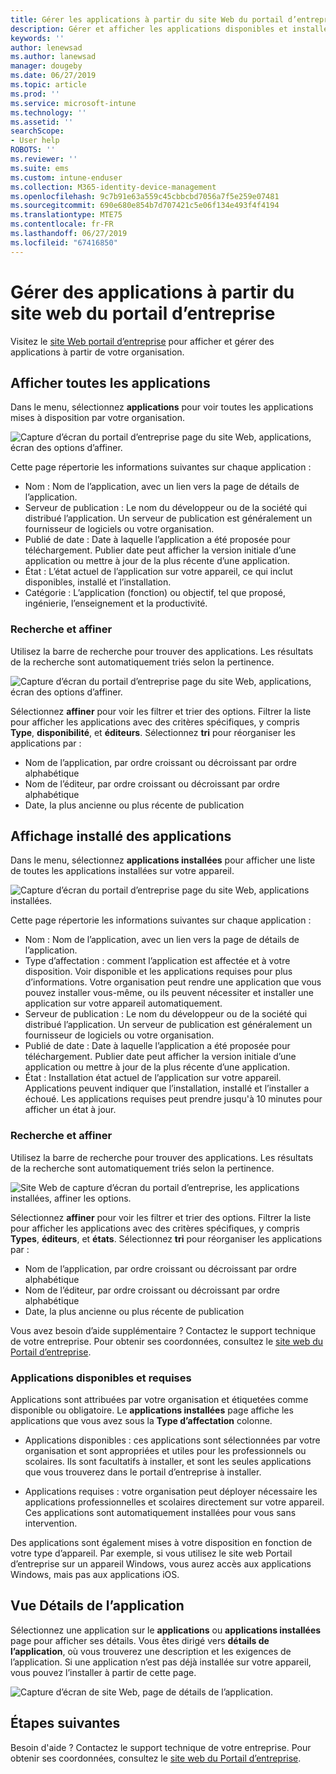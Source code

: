 ```yaml
---
title: Gérer les applications à partir du site Web du portail d’entreprise Intune
description: Gérer et afficher les applications disponibles et installées
keywords: ''
author: lenewsad
ms.author: lanewsad
manager: dougeby
ms.date: 06/27/2019
ms.topic: article
ms.prod: ''
ms.service: microsoft-intune
ms.technology: ''
ms.assetid: ''
searchScope:
- User help
ROBOTS: ''
ms.reviewer: ''
ms.suite: ems
ms.custom: intune-enduser
ms.collection: M365-identity-device-management
ms.openlocfilehash: 9c7b91e63a559c45cbbcbd7056a7f5e259e07481
ms.sourcegitcommit: 690e680e854b7d707421c5e06f134e493f4f4194
ms.translationtype: MTE75
ms.contentlocale: fr-FR
ms.lasthandoff: 06/27/2019
ms.locfileid: "67416850"
---
```

# <a name="manage-apps-from-the-company-portal-website"></a>Gérer des applications à partir du site web du portail d’entreprise 
Visitez le [site Web portail d’entreprise](https://portal.manage.microsoft.com) pour afficher et gérer des applications à partir de votre organisation. 

## <a name="view-all-apps"></a>Afficher toutes les applications  
Dans le menu, sélectionnez **applications** pour voir toutes les applications mises à disposition par votre organisation. 

   ![Capture d’écran du portail d’entreprise page du site Web, applications, écran des options d’affiner.](./media/intune-view-apps-1907.png)  

Cette page répertorie les informations suivantes sur chaque application :  

* Nom : Nom de l’application, avec un lien vers la page de détails de l’application.
* Serveur de publication : Le nom du développeur ou de la société qui distribué l’application. Un serveur de publication est généralement un fournisseur de logiciels ou votre organisation.  
* Publié de date : Date à laquelle l’application a été proposée pour téléchargement. Publier date peut afficher la version initiale d’une application ou mettre à jour de la plus récente d’une application.
* État : L’état actuel de l’application sur votre appareil, ce qui inclut disponibles, installé et l’installation. 
* Catégorie : L’application (fonction) ou objectif, tel que proposé, ingénierie, l’enseignement et la productivité.  

### <a name="search-and-refine"></a>Recherche et affiner   

Utilisez la barre de recherche pour trouver des applications. Les résultats de la recherche sont automatiquement triés selon la pertinence.  

   ![Capture d’écran du portail d’entreprise page du site Web, applications, écran des options d’affiner.](./media/intune-refine-all-apps-1907.png)  

Sélectionnez **affiner** pour voir les filtrer et trier des options. Filtrer la liste pour afficher les applications avec des critères spécifiques, y compris **Type**, **disponibilité**, et **éditeurs**. Sélectionnez **tri** pour réorganiser les applications par :

* Nom de l’application, par ordre croissant ou décroissant par ordre alphabétique 
* Nom de l’éditeur, par ordre croissant ou décroissant par ordre alphabétique 
* Date, la plus ancienne ou plus récente de publication  

## <a name="view-installed-apps"></a>Affichage installé des applications  
Dans le menu, sélectionnez **applications installées** pour afficher une liste de toutes les applications installées sur votre appareil.  

   ![Capture d’écran du portail d’entreprise page du site Web, applications installées.](./media/intune-installed-apps-1907.png)  


Cette page répertorie les informations suivantes sur chaque application :  

* Nom : Nom de l’application, avec un lien vers la page de détails de l’application.
* Type d’affectation : comment l’application est affectée et à votre disposition. Voir disponible et les applications requises pour plus d’informations. Votre organisation peut rendre une application que vous pouvez installer vous-même, ou ils peuvent nécessiter et installer une application sur votre appareil automatiquement.  
* Serveur de publication : Le nom du développeur ou de la société qui distribué l’application. Un serveur de publication est généralement un fournisseur de logiciels ou votre organisation.  
* Publié de date : Date à laquelle l’application a été proposée pour téléchargement. Publier date peut afficher la version initiale d’une application ou mettre à jour de la plus récente d’une application.
* État : Installation état actuel de l’application sur votre appareil. Applications peuvent indiquer que l’installation, installé et l’installer a échoué. Les applications requises peut prendre jusqu'à 10 minutes pour afficher un état à jour.  

### <a name="search-and-refine"></a>Recherche et affiner  

Utilisez la barre de recherche pour trouver des applications. Les résultats de la recherche sont automatiquement triés selon la pertinence.  

   ![Site Web de capture d’écran du portail d’entreprise, les applications installées, affiner les options.](./media/intune-installed-refine-1907.png)  

Sélectionnez **affiner** pour voir les filtrer et trier des options. Filtrer la liste pour afficher les applications avec des critères spécifiques, y compris **Types**, **éditeurs**, et **états**. Sélectionnez **tri** pour réorganiser les applications par :

* Nom de l’application, par ordre croissant ou décroissant par ordre alphabétique  
* Nom de l’éditeur, par ordre croissant ou décroissant par ordre alphabétique  
* Date, la plus ancienne ou plus récente de publication  

Vous avez besoin d’aide supplémentaire ? Contactez le support technique de votre entreprise. Pour obtenir ses coordonnées, consultez le [site web du Portail d’entreprise](https://go.microsoft.com/fwlink/?linkid=2010980).  

### <a name="available-and-required-apps"></a>Applications disponibles et requises
Applications sont attribuées par votre organisation et étiquetées comme disponible ou obligatoire. Le **applications installées** page affiche les applications que vous avez sous la **Type d’affectation** colonne. 


* Applications disponibles : ces applications sont sélectionnées par votre organisation et sont appropriées et utiles pour les professionnels ou scolaires. Ils sont facultatifs à installer, et sont les seules applications que vous trouverez dans le portail d’entreprise à installer. 

* Applications requises : votre organisation peut déployer nécessaire les applications professionnelles et scolaires directement sur votre appareil. Ces applications sont automatiquement installées pour vous sans intervention. 

Des applications sont également mises à votre disposition en fonction de votre type d’appareil. Par exemple, si vous utilisez le site web Portail d’entreprise sur un appareil Windows, vous aurez accès aux applications Windows, mais pas aux applications iOS.  

## <a name="view-app-details"></a>Vue Détails de l’application  
Sélectionnez une application sur le **applications** ou **applications installées** page pour afficher ses détails. Vous êtes dirigé vers **détails de l’application**, où vous trouverez une description et les exigences de l’application. Si une application n’est pas déjà installée sur votre appareil, vous pouvez l’installer à partir de cette page. 


   ![Capture d’écran de site Web, page de détails de l’application.](./media/intune-app-details-1907.png)  

## <a name="next-steps"></a>Étapes suivantes
Besoin d'aide ? Contactez le support technique de votre entreprise. Pour obtenir ses coordonnées, consultez le [site web du Portail d’entreprise](https://go.microsoft.com/fwlink/?linkid=2010980).  
